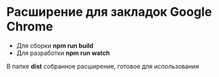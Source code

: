 # Расширение для закладок Google Chrome

- Для сборки **npm run build**
- Для разработки **npm run watch**

В папке **dist** собранное расширение, готовое для использования
